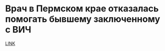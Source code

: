 # Врач в Пермском крае отказалась помогать бывшему заключенному с ВИЧ



[LINK](https://varlamov.ru/3794539.html)
